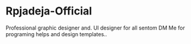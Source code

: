 # Rpjadeja-Official
Professional graphic designer and. UI designer for all sentom DM Me for programing helps and design templates.. 
